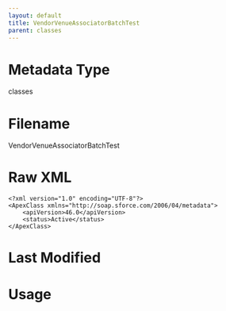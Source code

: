 ```yaml
---
layout: default
title: VendorVenueAssociatorBatchTest
parent: classes
---
```

# Metadata Type
classes


# Filename 
VendorVenueAssociatorBatchTest


# Raw XML
```
<?xml version="1.0" encoding="UTF-8"?>
<ApexClass xmlns="http://soap.sforce.com/2006/04/metadata">
    <apiVersion>46.0</apiVersion>
    <status>Active</status>
</ApexClass>
```


# Last Modified


# Usage
